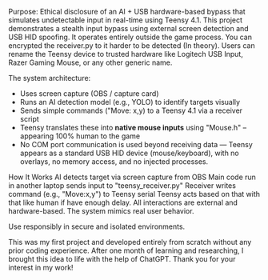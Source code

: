 Purpose: Ethical disclosure of an AI + USB hardware-based bypass that simulates undetectable input in real-time using Teensy 4.1.
This project demonstrates a stealth input bypass using external screen detection and USB HID spoofing. It operates entirely outside the game process. You can encrypted the receiver.py to it harder to be detected (In theory).
Users can rename the Teensy device to trusted hardware like Logitech USB Input, Razer Gaming Mouse, or any other generic name.

The system architecture:
- Uses screen capture (OBS / capture card)
- Runs an AI detection model (e.g., YOLO) to identify targets visually
- Sends simple commands ("Move: x,y) to a Teensy 4.1 via a receiver script
- Teensy translates these into **native mouse inputs** using "Mouse.h" – appearing 100% human to the game
- No COM port communication is used beyond receiving data — Teensy appears as a standard USB HID device (mouse/keyboard), with no overlays, no memory access, and no injected processes.

How It Works
AI detects target via screen capture from OBS
Main code run in another laptop sends input to "teensy_receiver.py"
Receiver writes command (e.g., "Move:x,y") to Teensy serial
Teensy acts based on that with that like human if have enough delay.
All interactions are external and hardware-based. The system mimics real user behavior.

Use responsibly in secure and isolated environments.

This was my first project and developed entirely from scratch without any prior coding experience. After one month of learning and researching, I brought this idea to life with the help of ChatGPT. Thank you for your interest in my work!
